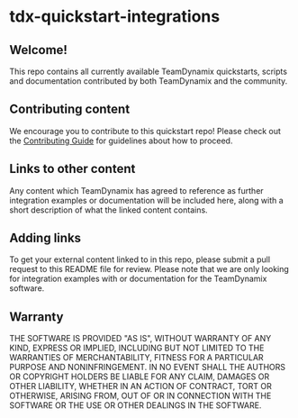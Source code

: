 # tdx-quickstart-integrations

## Welcome! ##

This repo contains all currently available TeamDynamix quickstarts, scripts and documentation contributed by both TeamDynamix and the community.

## Contributing content

We encourage you to contribute to this quickstart repo! Please check out the [Contributing Guide](../master/CONTRIBUTING.md) for guidelines about how to proceed.

## Links to other content ##

Any content which TeamDynamix has agreed to reference as further integration examples or documentation will be included here, along with a short description of what the linked content contains.

## Adding links

To get your external content linked to in this repo, please submit a pull request to this README file for review. Please note that we are only looking for integration examples with or documentation for the TeamDynamix software.

## Warranty ##

THE SOFTWARE IS PROVIDED "AS IS", WITHOUT WARRANTY OF ANY KIND, EXPRESS OR IMPLIED, INCLUDING BUT NOT LIMITED TO THE WARRANTIES OF MERCHANTABILITY, FITNESS FOR A PARTICULAR PURPOSE AND NONINFRINGEMENT. IN NO EVENT SHALL THE AUTHORS OR COPYRIGHT HOLDERS BE LIABLE FOR ANY CLAIM, DAMAGES OR OTHER LIABILITY, WHETHER IN AN ACTION OF CONTRACT, TORT OR OTHERWISE, ARISING FROM, OUT OF OR IN CONNECTION WITH THE SOFTWARE OR THE USE OR OTHER DEALINGS IN THE SOFTWARE.
